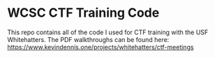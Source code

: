 # WCSC CTF Training Code

This repo contains all of the code I used for CTF training with the USF Whitehatters. The PDF walkthroughs can be found here: https://www.kevindennis.one/projects/whitehatters/ctf-meetings
